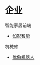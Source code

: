 # 企业

智能家居前端
- [如影智能](https://www.knowin.com/index)

机械臂
- [优傲机器人](https://www.universal-robots.cn/)
